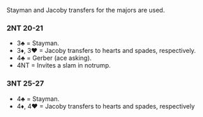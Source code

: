 Stayman and Jacoby transfers for the majors are used.

### 2NT 20-21
   * 3♣ = Stayman.
   * 3♦, 3♥ = Jacoby transfers to hearts and spades, respectively.
   * 4♣ = Gerber (ace asking).
   * 4NT = Invites a slam in notrump.

### 3NT 25-27
   * 4♣ = Stayman.
   * 4♦, 4♥ = Jacoby transfers to hearts and spades, respectively

